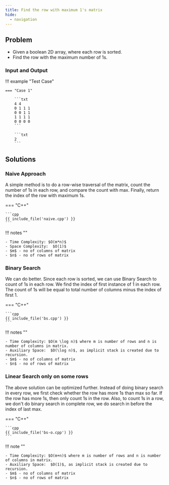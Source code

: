 ```yaml
---
title: Find the row with maximum 1's matrix
hide:
  - navigation
---
```


## Problem

- Given a boolean 2D array, where each row is sorted.
- Find the row with the maximum number of 1s.

### Input and Output

!!! example "Test Case"

    === "Case 1"

        ```txt
        4 4
        0 1 1 1
        0 0 1 1
        1 1 1 1
        0 0 0 0
        ```

        ```txt
        2
        ```

## Solutions

### Naive Approach

A simple method is to do a row-wise traversal of the matrix, count the number of
1s in each row, and compare the count with max. Finally, return the index of the
row with maximum 1s.

=== "C++"

    ```cpp
    {{ include_file('naive.cpp') }}
    ```

!!! notes ""

    - Time Complexity: $O(m*n)$
    - Space Complexity:  $O(1)$
    - $m$ - no of columns of matrix
    - $n$ - no of rows of matrix

### Binary Search

We can do better. Since each row is sorted, we can use Binary Search to count of
1s in each row. We find the index of first instance of 1 in each row. The count
of 1s will be equal to total number of columns minus the index of first 1.

=== "C++"

    ```cpp
    {{ include_file('bs.cpp') }}
    ```

!!! notes ""

    - Time Complexity: $O(m \log n)$ where m is number of rows and n is number of columns in matrix.
    - Auxiliary Space:  $O(\log n)$, as implicit stack is created due to recursion.
    - $m$ - no of columns of matrix
    - $n$ - no of rows of matrix

### Linear Search only on some rows

The above solution can be optimized further. Instead of doing binary search in
every row, we first check whether the row has more 1s than max so far. If the
row has more 1s, then only count 1s in the row. Also, to count 1s in a row, we
don't do binary search in complete row, we do search in before the index of last
max.

=== "C++"

    ```cpp
    {{ include_file('bs-o.cpp') }}
    ```

!!! note ""

    - Time Complexity: $O(m+n)$ where m is number of rows and n is number of columns in matrix.
    - Auxiliary Space:  $O(1)$, as implicit stack is created due to recursion.
    - $m$ - no of columns of matrix
    - $n$ - no of rows of matrix
